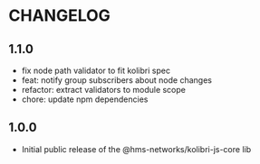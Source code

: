 # CHANGELOG

## 1.1.0

- fix node path validator to fit kolibri spec
- feat: notify group subscribers about node changes
- refactor: extract validators to module scope
- chore: update npm dependencies

## 1.0.0

- Initial public release of the @hms-networks/kolibri-js-core lib
